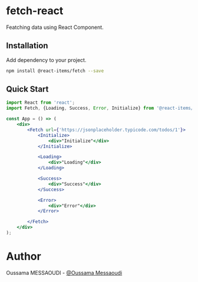 # fetch-react


Featching data using React Component.


## Installation

Add dependency to your project.
```sh
npm install @react-items/fetch --save
```
    
## Quick Start

```jsx
import React from 'react';
import Fetch, {Loading, Success, Error, Initialize} from '@react-items/fetch';

const App = () => (
    <div>
        <Fetch url={'https://jsonplaceholder.typicode.com/todos/1'}>
            <Initialize>
                <div>"Initialize"</div>
            </Initialize>

            <Loading>
                <div>"Loading"</div>
            </Loading>

            <Success>
                <div>"Success"</div>
            </Success>

            <Error>
                <div>"Error"</div>
            </Error>

        </Fetch>
    </div>
);
```
# Author

Oussama MESSAOUDI - [@Oussama Messaoudi](https://github.com/oussamamessaoudi/)
